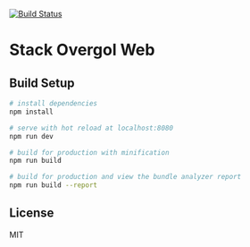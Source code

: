 [![Build Status](https://travis-ci.com/matheussampaio/stack-overgol-web.svg?branch=master)](https://travis-ci.com/matheussampaio/stack-overgol-web)

# Stack Overgol Web


## Build Setup

``` bash
# install dependencies
npm install

# serve with hot reload at localhost:8080
npm run dev

# build for production with minification
npm run build

# build for production and view the bundle analyzer report
npm run build --report
```

## License

MIT

